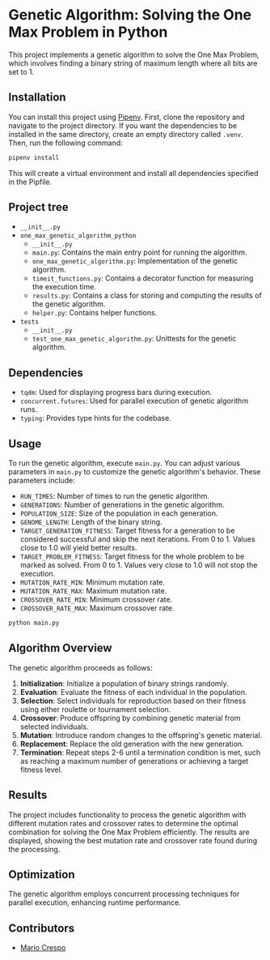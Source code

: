 
# Genetic Algorithm: Solving the One Max Problem in Python

This project implements a genetic algorithm to solve the One Max Problem, which involves finding a binary string of maximum length where all bits are set to 1.

## Installation

You can install this project using [Pipenv](https://pipenv.pypa.io/). First, clone the repository and navigate to the project directory. If you want the dependencies to be installed in the same directory, create an empty directory called `.venv`. Then, run the following command:
```bash
pipenv install
```

This will create a virtual environment and install all dependencies specified in the Pipfile.

## Project tree

- `__init__.py`
- `one_max_genetic_algorithm_python`
    - `__init__.py`
    - `main.py`: Contains the main entry point for running the algorithm.
    - `one_max_genetic_algorithm.py`: Implementation of the genetic algorithm.
    - `timeit_functions.py`: Contains a decorator function for measuring the execution time.
    - `results.py`: Contains a class for storing and computing the results of the genetic algorithm.
    - `helper.py`: Contains helper functions.
- `tests`
    - `__init__.py`
    - `test_one_max_genetic_algorithm.py`: Unittests for the genetic algorithm.


## Dependencies

- `tqdm`: Used for displaying progress bars during execution.
- `concurrent.futures`: Used for parallel execution of genetic algorithm runs.
- `typing`: Provides type hints for the codebase.

## Usage

To run the genetic algorithm, execute `main.py`. You can adjust various parameters in `main.py` to customize the genetic algorithm's behavior. These parameters include:

- `RUN_TIMES`: Number of times to run the genetic algorithm.
- `GENERATIONS`: Number of generations in the genetic algorithm.
- `POPULATION_SIZE`: Size of the population in each generation.
- `GENOME_LENGTH`: Length of the binary string.
- `TARGET_GENERATION_FITNESS`: Target fitness for a generation to be considered successful and skip the next iterations. From 0 to 1. Values close to 1.0 will yield better results.
- `TARGET_PROBLEM_FITNESS`: Target fitness for the whole problem to be marked as solved. From 0 to 1. Values very close to 1.0 will not stop the execution.
- `MUTATION_RATE_MIN`: Minimum mutation rate.
- `MUTATION_RATE_MAX`: Maximum mutation rate.
- `CROSSOVER_RATE_MIN`: Minimum crossover rate.
- `CROSSOVER_RATE_MAX`: Maximum crossover rate.
```bash
python main.py
```
## Algorithm Overview

The genetic algorithm proceeds as follows:

1. **Initialization**: Initialize a population of binary strings randomly.
2. **Evaluation**: Evaluate the fitness of each individual in the population.
3. **Selection**: Select individuals for reproduction based on their fitness using either roulette or tournament selection.
4. **Crossover**: Produce offspring by combining genetic material from selected individuals.
5. **Mutation**: Introduce random changes to the offspring's genetic material.
6. **Replacement**: Replace the old generation with the new generation.
7. **Termination**: Repeat steps 2-6 until a termination condition is met, such as reaching a maximum number of generations or achieving a target fitness level.

## Results

The project includes functionality to process the genetic algorithm with different mutation rates and crossover rates to determine the optimal combination for solving the One Max Problem efficiently. The results are displayed, showing the best mutation rate and crossover rate found during the processing.

## Optimization

The genetic algorithm employs concurrent processing techniques for parallel execution, enhancing runtime performance.

## Contributors

- [Mario Crespo](https://github.com/mcrespoae)

